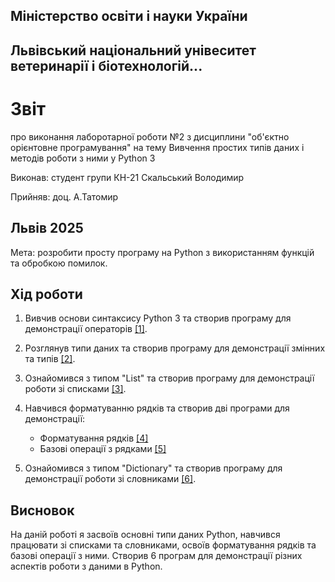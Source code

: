 ## Міністерство освіти і науки України

## Львівський національний унівеситет ветеринарії і біотехнологій...

# Звіт
про виконання лаборотарної роботи №2 з дисциплини "об'єктно орієнтовне програмування" на тему Вивчення простих типів даних і методів роботи з ними у Python 3

Виконав: студент групи КН-21 Скальський Володимир

Прийняв: доц. А.Татомир

## Львів 2025

Мета: розробити просту програму на Python з використанням функцій та обробкою помилок.

## Хід роботи

1. Вивчив основи синтаксису Python 3 та створив програму для демонстрації операторів [[1]](basic-operators.py).

2. Розглянув типи даних та створив програму для демонстрації змінних та типів [[2]](variables-and-types.py).

3. Ознайомився з типом "List" та створив програму для демонстрації роботи зі списками [[3]](lists.py).

4. Навчився форматуванню рядків та створив дві програми для демонстрації:
   - Форматування рядків [[4]](string-formatting.py)
   - Базові операції з рядками [[5]](basic-string-operations.py)

5. Ознайомився з типом "Dictionary" та створив програму для демонстрації роботи зі словниками [[6]](dictionaries.py).

## Висновок
На даній роботі я засвоїв основні типи даних Python, навчився працювати зі списками та словниками, освоїв форматування рядків та базові операції з ними. Створив 6 програм для демонстрації різних аспектів роботи з даними в Python.